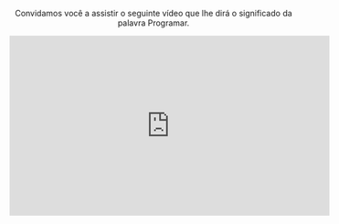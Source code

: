 <div style="text-align:center;"> 


<p>Convidamos você a assistir o seguinte vídeo que lhe dirá o significado da palavra Programar.</p>

<iframe width="560" height="315" align="middle" src="https://www.youtube.com/embed/7NJdIouSXy0" frameborder="0" allow="autoplay; encrypted-media" allowfullscreen></iframe>

</div>